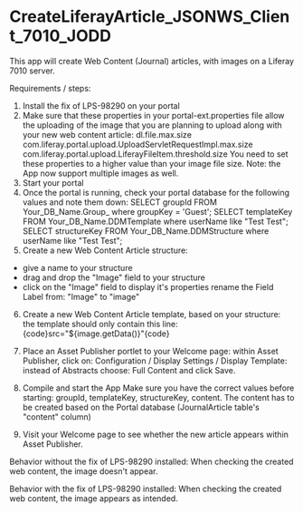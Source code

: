 # CreateLiferayArticle_JSONWS_Client_7010_JODD

This app will create Web Content (Journal) articles, with images on a Liferay 7010 server.

Requirements / steps:

1. Install the fix of LPS-98290  on your portal
2. Make sure that these properties in your portal-ext.properties file allow the uploading of the image that you are planning to upload along with your new web content article:
dl.file.max.size
com.liferay.portal.upload.UploadServletRequestImpl.max.size
com.liferay.portal.upload.LiferayFileItem.threshold.size
You need to set these properties to a higher value than your image file size.
Note: the App now support multiple images as well.
3. Start your portal
4. Once the portal is running, check your portal database for the following values and note them down:
SELECT groupId FROM Your_DB_Name.Group_  where groupKey = 'Guest';
SELECT templateKey FROM Your_DB_Name.DDMTemplate where userName like "Test Test";
SELECT structureKey FROM Your_DB_Name.DDMStructure where userName like "Test Test";
5. Create a new Web Content Article structure: 
- give a name to your structure
- drag and drop the "Image" field to your structure
- click on the "Image" field to display it's properties
rename the Field Label from: "Image" to "image"
6. Create a new Web Content Article template, based on your structure:
the template should only contain this line:
{code}src="${image.getData()}"{code}
7. Place an Asset Publisher portlet to your Welcome page:
within Asset Publisher, click on: Configuration / Display Settings / Display Template:
instead of Abstracts choose: Full Content and click Save.
8. Compile and start the App
Make sure you have the correct values before starting:
groupId, templateKey, structureKey, content.
The content has to be created based on the Portal database (JournalArticle table's "content" column)

9. Visit your Welcome page to see whether the new article appears within Asset Publisher.

Behavior without the fix of LPS-98290 installed:
When checking the created web content, the image doesn't appear.

Behavior with the fix of LPS-98290 installed:
When checking the created web content, the image appears as intended.